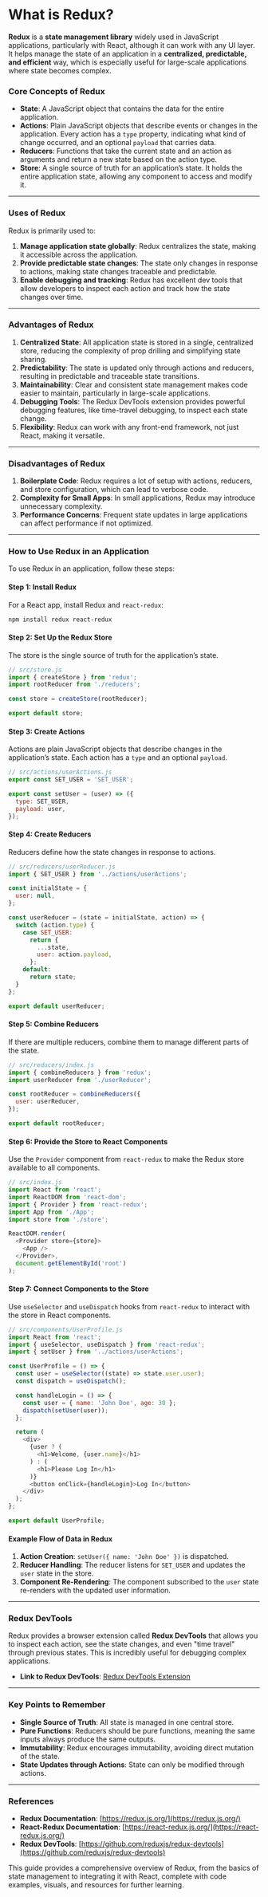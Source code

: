 # **What is Redux?**

**Redux** is a **state management library** widely used in JavaScript applications, particularly with React, although it can work with any UI layer. It helps manage the state of an application in a **centralized, predictable, and efficient** way, which is especially useful for large-scale applications where state becomes complex.

### **Core Concepts of Redux**

- **State**: A JavaScript object that contains the data for the entire application.
- **Actions**: Plain JavaScript objects that describe events or changes in the application. Every action has a `type` property, indicating what kind of change occurred, and an optional `payload` that carries data.
- **Reducers**: Functions that take the current state and an action as arguments and return a new state based on the action type.
- **Store**: A single source of truth for an application’s state. It holds the entire application state, allowing any component to access and modify it.

---

### **Uses of Redux**

Redux is primarily used to:
1. **Manage application state globally**: Redux centralizes the state, making it accessible across the application.
2. **Provide predictable state changes**: The state only changes in response to actions, making state changes traceable and predictable.
3. **Enable debugging and tracking**: Redux has excellent dev tools that allow developers to inspect each action and track how the state changes over time.

---

### **Advantages of Redux**

1. **Centralized State**: All application state is stored in a single, centralized store, reducing the complexity of prop drilling and simplifying state sharing.
2. **Predictability**: The state is updated only through actions and reducers, resulting in predictable and traceable state transitions.
3. **Maintainability**: Clear and consistent state management makes code easier to maintain, particularly in large-scale applications.
4. **Debugging Tools**: The Redux DevTools extension provides powerful debugging features, like time-travel debugging, to inspect each state change.
5. **Flexibility**: Redux can work with any front-end framework, not just React, making it versatile.

---

### **Disadvantages of Redux**

1. **Boilerplate Code**: Redux requires a lot of setup with actions, reducers, and store configuration, which can lead to verbose code.
2. **Complexity for Small Apps**: In small applications, Redux may introduce unnecessary complexity.
3. **Performance Concerns**: Frequent state updates in large applications can affect performance if not optimized.

---

### **How to Use Redux in an Application**

To use Redux in an application, follow these steps:

#### **Step 1: Install Redux**

For a React app, install Redux and `react-redux`:
```bash
npm install redux react-redux
```

#### **Step 2: Set Up the Redux Store**

The store is the single source of truth for the application’s state.

```javascript
// src/store.js
import { createStore } from 'redux';
import rootReducer from './reducers';

const store = createStore(rootReducer);

export default store;
```

#### **Step 3: Create Actions**

Actions are plain JavaScript objects that describe changes in the application’s state. Each action has a `type` and an optional `payload`.

```javascript
// src/actions/userActions.js
export const SET_USER = 'SET_USER';

export const setUser = (user) => ({
  type: SET_USER,
  payload: user,
});
```

#### **Step 4: Create Reducers**

Reducers define how the state changes in response to actions.

```javascript
// src/reducers/userReducer.js
import { SET_USER } from '../actions/userActions';

const initialState = {
  user: null,
};

const userReducer = (state = initialState, action) => {
  switch (action.type) {
    case SET_USER:
      return {
        ...state,
        user: action.payload,
      };
    default:
      return state;
  }
};

export default userReducer;
```

#### **Step 5: Combine Reducers**

If there are multiple reducers, combine them to manage different parts of the state.

```javascript
// src/reducers/index.js
import { combineReducers } from 'redux';
import userReducer from './userReducer';

const rootReducer = combineReducers({
  user: userReducer,
});

export default rootReducer;
```

#### **Step 6: Provide the Store to React Components**

Use the `Provider` component from `react-redux` to make the Redux store available to all components.

```javascript
// src/index.js
import React from 'react';
import ReactDOM from 'react-dom';
import { Provider } from 'react-redux';
import App from './App';
import store from './store';

ReactDOM.render(
  <Provider store={store}>
    <App />
  </Provider>,
  document.getElementById('root')
);
```

#### **Step 7: Connect Components to the Store**

Use `useSelector` and `useDispatch` hooks from `react-redux` to interact with the store in React components.

```javascript
// src/components/UserProfile.js
import React from 'react';
import { useSelector, useDispatch } from 'react-redux';
import { setUser } from '../actions/userActions';

const UserProfile = () => {
  const user = useSelector((state) => state.user.user);
  const dispatch = useDispatch();

  const handleLogin = () => {
    const user = { name: 'John Doe', age: 30 };
    dispatch(setUser(user));
  };

  return (
    <div>
      {user ? (
        <h1>Welcome, {user.name}</h1>
      ) : (
        <h1>Please Log In</h1>
      )}
      <button onClick={handleLogin}>Log In</button>
    </div>
  );
};

export default UserProfile;
```

#### **Example Flow of Data in Redux**

1. **Action Creation**: `setUser({ name: 'John Doe' })` is dispatched.
2. **Reducer Handling**: The reducer listens for `SET_USER` and updates the `user` state in the store.
3. **Component Re-Rendering**: The component subscribed to the `user` state re-renders with the updated user information.

---

### **Redux DevTools**

Redux provides a browser extension called **Redux DevTools** that allows you to inspect each action, see the state changes, and even "time travel" through previous states. This is incredibly useful for debugging complex applications.

- **Link to Redux DevTools**: [Redux DevTools Extension](https://github.com/reduxjs/redux-devtools)

---

### **Key Points to Remember**

- **Single Source of Truth**: All state is managed in one central store.
- **Pure Functions**: Reducers should be pure functions, meaning the same inputs always produce the same outputs.
- **Immutability**: Redux encourages immutability, avoiding direct mutation of the state.
- **State Updates through Actions**: State can only be modified through actions.

---

### **References**

- **Redux Documentation**: [https://redux.js.org/](https://redux.js.org/)
- **React-Redux Documentation**: [https://react-redux.js.org/](https://react-redux.js.org/)
- **Redux DevTools**: [https://github.com/reduxjs/redux-devtools](https://github.com/reduxjs/redux-devtools) 

This guide provides a comprehensive overview of Redux, from the basics of state management to integrating it with React, complete with code examples, visuals, and resources for further learning.
